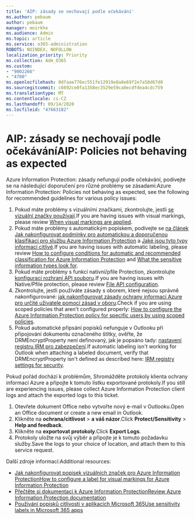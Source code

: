 ```yaml
---
title: 'AIP: zásady se nechovají podle očekávání'
ms.author: pebaum
author: pebaum
manager: mnirkhe
ms.audience: Admin
ms.topic: article
ms.service: o365-administration
ROBOTS: NOINDEX, NOFOLLOW
localization_priority: Priority
ms.collection: Adm_O365
ms.custom:
- "9002266"
- "4780"
ms.openlocfilehash: 0dfaae776ec551fe12919e8a8e69f2e7a58d67d0
ms.sourcegitcommit: c6692ce0fa1358ec3529e59ca0ecdfdea4cdc759
ms.translationtype: MT
ms.contentlocale: cs-CZ
ms.lasthandoff: 09/14/2020
ms.locfileid: "47663182"
---
```

# <a name="aip-policies-not-behaving-as-expected"></a><span data-ttu-id="9584c-102">AIP: zásady se nechovají podle očekávání</span><span class="sxs-lookup"><span data-stu-id="9584c-102">AIP: Policies not behaving as expected</span></span>

<span data-ttu-id="9584c-103">Azure Information Protection: zásady nefungují podle očekávání, podívejte se na následující doporučení pro různé problémy se zásadami:</span><span class="sxs-lookup"><span data-stu-id="9584c-103">Azure Information Protection: Policies not behaving as expected, see the following for recommended guidelines for various policy issues:</span></span>

1. <span data-ttu-id="9584c-104">Pokud máte problémy s vizuálními značkami, zkontrolujte, jestli [se vizuální značky používají](https://docs.microsoft.com/azure/information-protection/configure-policy-markings#when-visual-markings-are-applied).</span><span class="sxs-lookup"><span data-stu-id="9584c-104">If you are having issues with visual markings, please review [When visual markings are applied](https://docs.microsoft.com/azure/information-protection/configure-policy-markings#when-visual-markings-are-applied).</span></span>
2. <span data-ttu-id="9584c-105">Pokud máte problémy s automatickým popiskem, podívejte se [na článek Jak nakonfigurovat podmínky pro automatickou a doporučenou klasifikaci pro službu Azure Information Protection](https://docs.microsoft.com/azure/information-protection/configure-policy-classification) a [Jaké jsou tyto typy informací citlivé](https://docs.microsoft.com/microsoft-365/compliance/sensitive-information-type-entity-definitions).</span><span class="sxs-lookup"><span data-stu-id="9584c-105">If you are having issues with automatic labeling, please review [How to configure conditions for automatic and recommended classification for Azure Information Protection](https://docs.microsoft.com/azure/information-protection/configure-policy-classification) and [What the sensitive information types look for](https://docs.microsoft.com/microsoft-365/compliance/sensitive-information-type-entity-definitions).</span></span>
3. <span data-ttu-id="9584c-106">Pokud máte problémy s funkcí nativní/pfile Protection, zkontrolujte [konfiguraci rozhraní API souboru](https://docs.microsoft.com/azure/information-protection/develop/file-api-configuration).</span><span class="sxs-lookup"><span data-stu-id="9584c-106">If you are having issues with Native/Pfile protection, please review [File API configuration](https://docs.microsoft.com/azure/information-protection/develop/file-api-configuration).</span></span>
4. <span data-ttu-id="9584c-107">Zkontrolujte, jestli používáte zásady s oborem, které nejsou správně nakonfigurované: [jak nakonfigurovat zásady ochrany informací Azure pro určité uživatele pomocí zásad v oboru](https://docs.microsoft.com/azure/information-protection/configure-policy-scope).</span><span class="sxs-lookup"><span data-stu-id="9584c-107">Check if you are using scoped policies that aren't configured properly: [How to configure the Azure Information Protection policy for specific users by using scoped policies](https://docs.microsoft.com/azure/information-protection/configure-policy-scope).</span></span>
5. <span data-ttu-id="9584c-108">Pokud automatické připsání popisků nefunguje v Outlooku při připojování dokumentu označeného štítky, ověřte, že DRMEncryptProperty není definovaný, jak je popsáno tady: [nastavení registru IRM pro zabezpečení](https://docs.microsoft.com/deployoffice/security/protect-sensitive-messages-and-documents-by-using-irm-in-office#office-2016-irm-registry-key-options).</span><span class="sxs-lookup"><span data-stu-id="9584c-108">If automatic labeling isn't working for Outlook when attaching a labeled document, verify that DRMEncryptProperty isn't defined as described here: [IRM registry settings for security](https://docs.microsoft.com/deployoffice/security/protect-sensitive-messages-and-documents-by-using-irm-in-office#office-2016-irm-registry-key-options).</span></span>

<span data-ttu-id="9584c-109">Pokud pořád dochází k problémům, Shromážděte protokoly klienta ochrany informací Azure a připojte k tomuto lístku exportované protokoly.</span><span class="sxs-lookup"><span data-stu-id="9584c-109">If you still are experiencing issues, please collect Azure Information Protection client logs and attach the exported logs to this ticket.</span></span>

1. <span data-ttu-id="9584c-110">Otevřete dokument Office nebo vytvořte nový e-mail v Outlooku.</span><span class="sxs-lookup"><span data-stu-id="9584c-110">Open an Office document or create a new email in Outlook.</span></span>
2. <span data-ttu-id="9584c-111">Klikněte na **ochrana/citlivost**  >  **a váš názor**.</span><span class="sxs-lookup"><span data-stu-id="9584c-111">Click **Protect/Sensitivity** > **Help and feedback**.</span></span>
3. <span data-ttu-id="9584c-112">Klikněte na **exportovat protokoly**.</span><span class="sxs-lookup"><span data-stu-id="9584c-112">Click **Export Logs**.</span></span>
4. <span data-ttu-id="9584c-113">Protokoly uložte na svůj výběr a připojte je k tomuto požadavku služby.</span><span class="sxs-lookup"><span data-stu-id="9584c-113">Save the logs to your choice of location, and attach them to this service request.</span></span>

<span data-ttu-id="9584c-114">Další zdroje informací:</span><span class="sxs-lookup"><span data-stu-id="9584c-114">Additional resources:</span></span>

- [<span data-ttu-id="9584c-115">Jak nakonfigurovat popisek vizuálních značek pro Azure Information Protection</span><span class="sxs-lookup"><span data-stu-id="9584c-115">How to configure a label for visual markings for Azure Information Protection</span></span>](https://docs.microsoft.com/azure/information-protection/configure-policy-markings)
- [<span data-ttu-id="9584c-116">Přečtěte si dokumentaci k Azure Information Protection</span><span class="sxs-lookup"><span data-stu-id="9584c-116">Review Azure Information Protection documentation</span></span>](https://docs.microsoft.com/azure/information-protection/what-is-information-protection)
- [<span data-ttu-id="9584c-117">Používání popisků citlivosti v aplikacích Microsoft 365</span><span class="sxs-lookup"><span data-stu-id="9584c-117">Use sensitivity labels in Microsoft 365 apps</span></span>](https://docs.microsoft.com/microsoft-365/compliance/sensitivity-labels-office-apps)

